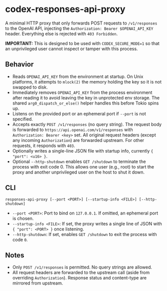 # codex-responses-api-proxy

A minimal HTTP proxy that only forwards POST requests to `/v1/responses` to the OpenAI API, injecting the `Authorization: Bearer $OPENAI_API_KEY` header. Everything else is rejected with `403 Forbidden`.

**IMPORTANT:** This is designed to be used with `CODEX_SECURE_MODE=1` so that an unprivileged user cannot inspect or tamper with this process.

## Behavior

- Reads `OPENAI_API_KEY` from the environment at startup. On Unix platforms, it attempts to `mlock(2)` the memory holding the key so it is not swapped to disk.
- Immediately removes `OPENAI_API_KEY` from the process environment after reading it to avoid leaving the key in unprotected env storage. The shared `arg0_dispatch_or_else()` helper handles this before Tokio spins up.
- Listens on the provided port or an ephemeral port if `--port` is not specified.
- Accepts exactly `POST /v1/responses` (no query string). The request body is forwarded to `https://api.openai.com/v1/responses` with `Authorization: Bearer <key>` set. All original request headers (except any incoming `Authorization`) are forwarded upstream. For other requests, it responds with `403`.
- Optionally writes a single-line JSON file with startup info, currently `{ "port": <u16> }`.
- Optional `--http-shutdown` enables `GET /shutdown` to terminate the process with exit code 0. This allows one user (e.g., root) to start the proxy and another unprivileged user on the host to shut it down.

## CLI

```
responses-api-proxy [--port <PORT>] [--startup-info <FILE>] [--http-shutdown]
```

- `--port <PORT>`: Port to bind on `127.0.0.1`. If omitted, an ephemeral port is chosen.
- `--startup-info <FILE>`: If set, the proxy writes a single line of JSON with `{ "port": <PORT> }` once listening.
- `--http-shutdown`: If set, enables `GET /shutdown` to exit the process with code `0`.

## Notes

- Only `POST /v1/responses` is permitted. No query strings are allowed.
- All request headers are forwarded to the upstream call (aside from overriding `Authorization`). Response status and content-type are mirrored from upstream.
